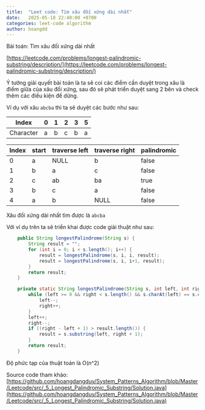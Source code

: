 ```yaml
---
title:  "Leet code: Tìm xâu đối xứng dài nhất"
date:   2025-05-18 22:40:00 +0700
categories: leet-code algorithm
author: hoangdd
---
```

Bài toán: Tìm xâu đối xứng dài nhất

[https://leetcode.com/problems/longest-palindromic-substring/description/](https://leetcode.com/problems/longest-palindromic-substring/description/)

Ý tưởng giải quyết bài toán là ta sẽ coi các điểm cần duyệt trong xâu là điểm giữa của xâu đối xứng, sau đó sẽ phát triển duyệt sang 2 bên và check thêm các điều kiện để dừng.

Ví dụ với xâu `abcba` thì ta sẽ duyệt các bước như sau:

<div class="container-fluid">
  <div class="row">
    <div class="col-12 col-md-8">
      <div class="table-responsive">
        <table class="table table-bordered">
          <thead>
            <tr>
              <th class="p-1 p-sm-2">Index</th>
              <th class="p-1 p-sm-2">0</th>
              <th class="p-1 p-sm-2">1</th>
              <th class="p-1 p-sm-2">2</th>
              <th class="p-1 p-sm-2">3</th>
              <th class="p-1 p-sm-2">5</th>
            </tr>
          </thead>
          <tbody>
            <tr>
              <td class="p-1 p-sm-2">Character</td>
              <td class="p-1 p-sm-2">a</td>
              <td class="p-1 p-sm-2">b</td>
              <td class="p-1 p-sm-2">c</td>
              <td class="p-1 p-sm-2">b</td>
              <td class="p-1 p-sm-2">a</td>
            </tr>
          </tbody>
        </table>
      </div>
    </div>
  </div>
</div>

<div class="container-fluid">
  <div class="row">
    <div class="col-12 col-md-10">
      <div class="table-responsive">
        <table class="table table-bordered">
          <thead>
            <tr>
              <th class="p-1 p-sm-2">Index</th>
              <th class="p-1 p-sm-2">start</th>
              <th class="p-1 p-sm-2">traverse left</th>
              <th class="p-1 p-sm-2">traverse right</th>
              <th class="p-1 p-sm-2">palindromic</th>
            </tr>
          </thead>
          <tbody>
            <tr>
              <td class="p-1 p-sm-2">0</td>
              <td class="p-1 p-sm-2">a</td>
              <td class="p-1 p-sm-2">NULL</td>
              <td class="p-1 p-sm-2">b</td>
              <td class="p-1 p-sm-2">false</td>
            </tr>
            <tr>
              <td class="p-1 p-sm-2">1</td>
              <td class="p-1 p-sm-2">b</td>
              <td class="p-1 p-sm-2">a</td>
              <td class="p-1 p-sm-2">c</td>
              <td class="p-1 p-sm-2">false</td>
            </tr>
            <tr>
              <td class="p-1 p-sm-2">2</td>
              <td class="p-1 p-sm-2">c</td>
              <td class="p-1 p-sm-2">ab</td>
              <td class="p-1 p-sm-2">ba</td>
              <td class="p-1 p-sm-2">true</td>
            </tr>
            <tr>
              <td class="p-1 p-sm-2">3</td>
              <td class="p-1 p-sm-2">b</td>
              <td class="p-1 p-sm-2">c</td>
              <td class="p-1 p-sm-2">a</td>
              <td class="p-1 p-sm-2">false</td>
            </tr>
            <tr>
              <td class="p-1 p-sm-2">4</td>
              <td class="p-1 p-sm-2">a</td>
              <td class="p-1 p-sm-2">b</td>
              <td class="p-1 p-sm-2">NULL</td>
              <td class="p-1 p-sm-2">false</td>
            </tr>
          </tbody>
        </table>
      </div>
    </div>
  </div>
</div>

Xâu đối xứng dài nhất tìm được là `abcba`

Với ví dụ trên ta sẽ triển khai được code giải thuật như sau:

```java
    public String longestPalindrome(String s) {
        String result = "";
        for (int i = 0; i < s.length(); i++) {
            result = longestPalindrome(s, i, i, result);
            result = longestPalindrome(s, i, i+1, result);
        }
        return result;
    }

    private static String longestPalindrome(String s, int left, int right, String result) {
        while (left >= 0 && right < s.length() && s.charAt(left) == s.charAt(right)) {
            left--;
            right++;
        }
        left++;
        right--;
        if ((right - left + 1) > result.length()) {
            result = s.substring(left, right + 1);
        }
        return result;
    }
```

Độ phức tạp của thuật toán là O(n^2)

Source code tham khảo: [https://github.com/hoangdangduy/System_Patterns_Algorithm/blob/Master/Leetcode/src/_5_Longest_Palindromic_Substring/Solution.java](https://github.com/hoangdangduy/System_Patterns_Algorithm/blob/Master/Leetcode/src/_5_Longest_Palindromic_Substring/Solution.java)